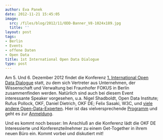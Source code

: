 ```yaml
---
author: Eva Panek
date: 2012-11-21 15:45:05
image:
  src: /files/blog/2012/11/ODD-Banner_V8-1024x189.jpg
  title: ''
layout: post
tags:
- Berlin
- Events
- offene Daten
- Open Data
title: 1st International Open Data Dialogue
type: post
---
```


Am 5. Und 6. Dezember 2012 findet die Konferenz [1\. International Open Data Dialogue](http://open-data.fokus.fraunhofer.de/?page_id=12&lang=en) statt, zu dem sich Vertreter aus Unternehmen, der Wissenschaft und Verwaltung bei Fraunhofer FOKUS in Berlin zusammenfinden werden. Natürlich sind auch bei diesem Event interessante Speaker vorgesehen, u.a. Nigel Shadboldt, Open Data Institute; Rufus Pollock, OKF, Daniel Dietrich, OKF DE; Felix Sasaki, W3C, und [viele andere Open-Data-Experten](http://open-data.fokus.fraunhofer.de/?page_id=663&lang=en). Hier ist das vielversprechende [Programm](http://open-data.fokus.fraunhofer.de/?page_id=661&lang=en) und geht es zur [Anmeldung](http://de.amiando.com/open-data-dialog.html).

Und es kommt noch besser: Im Anschluß an die Konferenz lädt die OKF DE Interessierte und Konferenzteilnehmer zu einem Get-Together in ihrem neuen Büro ein. Kommt vorbei und diskutiert mit!